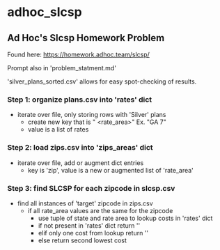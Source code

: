 # adhoc_slcsp
## Ad Hoc's Slcsp Homework Problem

Found here: https://homework.adhoc.team/slcsp/

Prompt also in 'problem_statment.md'

'silver_plans_sorted.csv' allows for easy spot-checking of results.

### Step 1: organize plans.csv into 'rates' dict
- iterate over file, only storing rows with 'Silver' plans
    - create new key that is "<state> <rate_area>" Ex. "GA 7"
    - value is a list of rates

### Step 2: load zips.csv into 'zips_areas' dict
- iterate over file, add or augment dict entries
    - key is 'zip', value is a new or augmented list of 'rate_area'

### Step 3: find SLCSP for each zipcode in slcsp.csv
- find all instances of 'target' zipcode in zips.csv
    - if all rate_area values are the same for the zipcode
        - use tuple of state and rate area to lookup costs in 'rates' dict
        - if not present in 'rates' dict return ''
        - elif only one cost from lookup return ''
        - else return second lowest cost